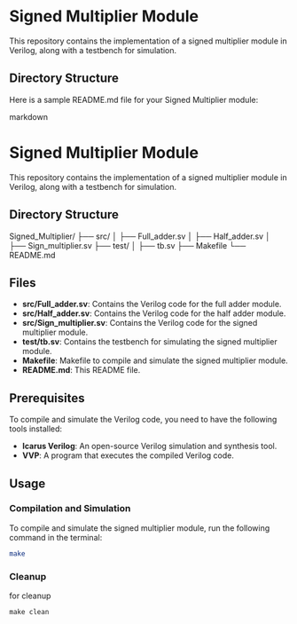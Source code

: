 # Signed Multiplier Module

This repository contains the implementation of a signed multiplier module in Verilog, along with a testbench for simulation.

## Directory Structure

Here is a sample README.md file for your Signed Multiplier module:

markdown

# Signed Multiplier Module

This repository contains the implementation of a signed multiplier module in Verilog, along with a testbench for simulation.

## Directory Structure

Signed_Multiplier/
├── src/
│ ├── Full_adder.sv
│ ├── Half_adder.sv
│ ├── Sign_multiplier.sv
├── test/
│ ├── tb.sv
├── Makefile
└── README.md


## Files

- **src/Full_adder.sv**: Contains the Verilog code for the full adder module.
- **src/Half_adder.sv**: Contains the Verilog code for the half adder module.
- **src/Sign_multiplier.sv**: Contains the Verilog code for the signed multiplier module.
- **test/tb.sv**: Contains the testbench for simulating the signed multiplier module.
- **Makefile**: Makefile to compile and simulate the signed multiplier module.
- **README.md**: This README file.

## Prerequisites

To compile and simulate the Verilog code, you need to have the following tools installed:

- **Icarus Verilog**: An open-source Verilog simulation and synthesis tool.
- **VVP**: A program that executes the compiled Verilog code.

## Usage

### Compilation and Simulation

To compile and simulate the signed multiplier module, run the following command in the terminal:

```sh
make
```
### Cleanup
for cleanup
```
make clean
```
